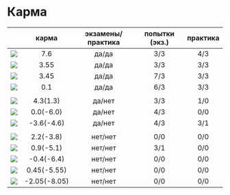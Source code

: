 # Карма

|                                                            | карма | экзамены/практика |  попытки (экз.) | практика |
|------------------------------------------------------------|:------------:|:------------:|:-------:|:----:|
| [![](https://avatars1.githubusercontent.com/u/4226210?s=40)](https://github.com/SherozKarimov)  |  7.6  |  да/да  |  3/3  |  4/3  | 
| [![](https://avatars2.githubusercontent.com/u/3838734?s=40)](https://github.com/MaximLoguncov)  |  3.55  |  да/да  |  3/3  |  3/3  |
| [![](https://avatars2.githubusercontent.com/u/5991448?s=40)](https://github.com/DmitryShiukaev)  |  3.45  |  да/да  |  7/3  |  3/3  |
| [![](https://avatars3.githubusercontent.com/u/4639509?s=40)](https://github.com/ArtemKvadzba)  |  0.1   |  да/да   |  6/3  |  3/3  |
|                                                            |              |              |         |      |
| [![](https://avatars0.githubusercontent.com/u/3833771?s=40)](https://github.com/PavelShalaginov)  |  4.3(1.3)  |  да/нет  |  3/3  |  1/0  |  
| [![](https://avatars1.githubusercontent.com/u/6498865?s=40)](https://github.com/MishaRubnicov)  |  0.0(-6.0)   |   да/нет     |    4/3  | 0/0  |
| [![](https://avatars1.githubusercontent.com/u/6061182?s=40)](https://github.com/GeorgeOvchinnikov) |  -3.6(-4.6)  |   да/нет     |    4/3  | 3/1  |
|                                                            |              |              |         |      |
| [![](https://avatars2.githubusercontent.com/u/6639503?s=40)](https://github.com/leonidprokopovich) |  2.2(-3.8)   |   нет/нет    |    0/0  | 0/0  |
| [![](https://avatars2.githubusercontent.com/u/6450286?s=40)](https://github.com/NikitaGolub)             |  0.9(-5.1)   |   нет/нет    |    3/1  | 0/0  |
| [![](https://avatars0.githubusercontent.com/u/6568321?s=40)](https://github.com/TanyaPetrova)           | -0.4(-6.4)   |   нет/нет    |    0/0  | 0/0  |
| [![](https://avatars0.githubusercontent.com/u/6037393?s=40)](https://github.com/VictorPetukhov)       |  0.45(-5.55) |   нет/нет    |    0/0  | 0/0  |
| [![](https://avatars0.githubusercontent.com/u/6639543?s=40)](https://github.com/EgorDergaew)             | -2.05(-8.05) |   нет/нет    |    0/0  | 0/0  |







